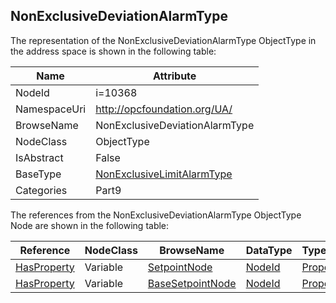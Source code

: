 <!-- objecttype -->
## NonExclusiveDeviationAlarmType
  
<!-- end of text -->
The representation of the NonExclusiveDeviationAlarmType ObjectType in the address space is shown in the following table:  

|Name|Attribute|
|---|---|
|NodeId|i=10368|
|NamespaceUri|http://opcfoundation.org/UA/|
|BrowseName|NonExclusiveDeviationAlarmType|
|NodeClass|ObjectType|
|IsAbstract|False|
|BaseType|[NonExclusiveLimitAlarmType](../../../Part9/ObjectTypes/NonExclusiveLimitAlarmType/readme.md)|
|Categories|Part9|

The references from the NonExclusiveDeviationAlarmType ObjectType Node are shown in the following table:  

|Reference|NodeClass|BrowseName|DataType|TypeDefinition|ModellingRule|
|---|---|---|---|---|---|
|[HasProperty](../../../Part3/ReferenceTypes/HasProperty/readme.md)|Variable|[SetpointNode](#SetpointNode)|[NodeId](../../../Part3/DataTypes/NodeId/readme.md)|[PropertyType](../../Part5/VariableTypes/PropertyType/readme.md)|[Mandatory](../../Objects/Mandatory/readme.md)|
|[HasProperty](../../../Part3/ReferenceTypes/HasProperty/readme.md)|Variable|[BaseSetpointNode](#BaseSetpointNode)|[NodeId](../../../Part3/DataTypes/NodeId/readme.md)|[PropertyType](../../Part5/VariableTypes/PropertyType/readme.md)|[Optional](../../Objects/Optional/readme.md)|


